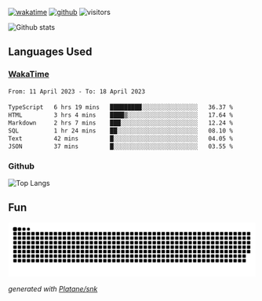 [![wakatime](https://wakatime.com/badge/user/82c377cd-a54c-404c-b7df-177b313ca539.svg)](https://wakatime.com/@82c377cd-a54c-404c-b7df-177b313ca539)
[![github](https://img.shields.io/github/followers/xinthose?logo=github&style=plastic)](https://github.com/alanhamlett?tab=followers)
![visitors](https://visitor-badge.glitch.me/badge?page_id=xinthose&left_color=green&right_color=red)

![Github stats](https://github-readme-stats.vercel.app/api?username=xinthose&show_icons=true&theme=radical&count_private=true)

## Languages Used

### [WakaTime](https://wakatime.com/)
<!--START_SECTION:waka-->

```text
From: 11 April 2023 - To: 18 April 2023

TypeScript   6 hrs 19 mins   █████████░░░░░░░░░░░░░░░░   36.37 %
HTML         3 hrs 4 mins    ████▒░░░░░░░░░░░░░░░░░░░░   17.64 %
Markdown     2 hrs 7 mins    ███░░░░░░░░░░░░░░░░░░░░░░   12.24 %
SQL          1 hr 24 mins    ██░░░░░░░░░░░░░░░░░░░░░░░   08.10 %
Text         42 mins         █░░░░░░░░░░░░░░░░░░░░░░░░   04.05 %
JSON         37 mins         █░░░░░░░░░░░░░░░░░░░░░░░░   03.55 %
```

<!--END_SECTION:waka-->

### Github

![Top Langs](https://github-readme-stats.vercel.app/api/top-langs/?username=xinthose)

## Fun
![github contribution grid snake animation](https://raw.githubusercontent.com/xinthose/xinthose/output/github-contribution-grid-snake.svg)

_generated with [Platane/snk](https://github.com/Platane/snk)_
